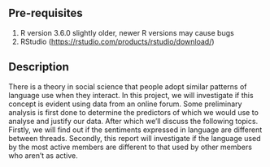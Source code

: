 ## Pre-requisites
1. R version 3.6.0 slightly older, newer R versions may cause bugs
2. RStudio (https://rstudio.com/products/rstudio/download/)

## Description
There is a theory in social science that people adopt similar patterns of language use when they interact. In this project, we will investigate if this concept is evident using data from an online forum. Some preliminary analysis is first done to determine the predictors of which we would use to analyse and justify our data. After which we’ll discuss the following topics. Firstly, we will find out if the sentiments expressed in language are different between threads. Secondly, this report will investigate if the language used by the most active members are different to that used by other members who aren’t as active.
